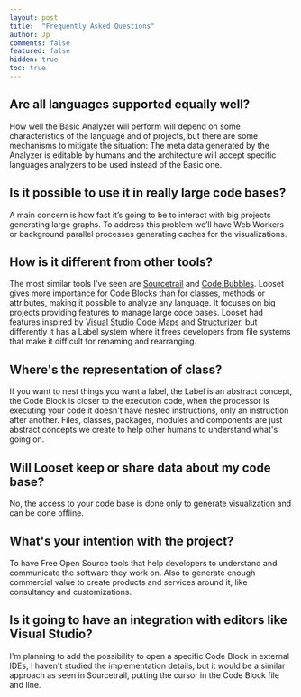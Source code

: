 ```yaml
---
layout: post
title:  "Frequently Asked Questions"
author: Jp
comments: false
featured: false
hidden: true
toc: true
---
```


## Are all languages supported equally well?
How well the Basic Analyzer will perform will depend on some characteristics of the language and of projects, but there are some mechanisms to mitigate the situation: The meta data generated by the Analyzer is editable by humans and the architecture will accept specific languages analyzers to be used instead of the Basic one.

## Is it possible to use it in really large code bases?
A main concern is how fast it’s going to be to interact with big projects generating large graphs. To address this problem we’ll have Web Workers or background parallel processes generating caches for the visualizations.

## How is it different from other tools?
The most similar tools I've seen are [Sourcetrail](https://www.sourcetrail.com/) and [Code Bubbles](https://youtu.be/PsPX0nElJ0k). Looset gives more importance for Code Blocks than for classes, methods or attributes, making it possible to analyze any language. It focuses on big projects providing features to manage large code bases. Looset had features inspired by [Visual Studio Code Maps](https://docs.microsoft.com/en-us/visualstudio/modeling/map-dependencies-across-your-solutions?view=vs-2019) and [Structurizer](https://structurizr.com/), but differently it has a Label system where it frees developers from file systems that make it difficult for renaming and rearranging.

## Where's the representation of class?
If you want to nest things you want a label, the Label is an abstract concept, the Code Block is closer to the execution code, when the processor is executing your code it doesn't have nested instructions, only an instruction after another. Files, classes, packages, modules and components are just abstract concepts we create to help other humans to understand what's going on.

## Will Looset keep or share data about my code base?
No, the access to your code base is done only to generate visualization and can be done offline.

## What's your intention with the project?
To have Free Open Source tools that help developers to understand and communicate the software they work on. Also to generate enough commercial value to create products and services around it, like consultancy and customizations.

## Is it going to have an integration with editors like Visual Studio?
I'm planning to add the possibility to open a specific Code Block in external IDEs, I haven't studied the implementation details, but it would be a similar approach as seen in Sourcetrail, putting the cursor in the Code Block file and line.
